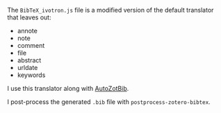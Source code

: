 The `BibTeX_ivotron.js` file is a modified version of the default 
translator that leaves out:

  - annote
  - note
  - comment
  - file
  - abstract
  - urldate
  - keywords

I use this translator along with [AutoZotBib].

I post-process the generated `.bib` file with 
`postprocess-zotero-bibtex`.

[AutoZotBib]: http://www.rtwilson.com/academic/autozotbib
